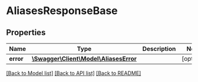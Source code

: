 # AliasesResponseBase

## Properties
Name | Type | Description | Notes
------------ | ------------- | ------------- | -------------
**error** | [**\Swagger\Client\Model\AliasesError**](AliasesError.md) |  | [optional] 

[[Back to Model list]](../../README.md#documentation-for-models) [[Back to API list]](../../README.md#documentation-for-api-endpoints) [[Back to README]](../../README.md)

